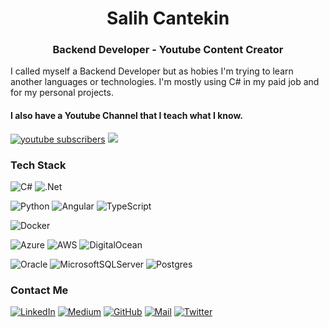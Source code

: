 <h1 align="center">Salih Cantekin </h1>
<h3 align="center"> Backend Developer - Youtube Content Creator </h3>

I called myself a Backend Developer but as hobies I'm trying to learn another languages or technologies. I'm mostly using C# in my paid job and for my personal projects.

<p align="center">
<h4> I also have a Youtube Channel that I teach what I know. </h4>
  <a href="https://www.youtube.com/channel/UCPGldHdbmVoh-RTtMgnUPKA?sub_confirmation=1">
      <img alt="youtube subscribers" title="Subscribe to my YouTube channel" src="https://img.shields.io/youtube/channel/subscribers/UCPGldHdbmVoh-RTtMgnUPKA?style=social "Click to Subscribe""/></a>
    
  <a href="https://discord.gg/E5DvR5FkWf" alt="Support Server">
    <img src="https://img.shields.io/discord/833813952194543667?color=7289DA&labelColor=4a64bd&logo=discord&logoColor=white&style=for-the-badge"/></a>
</p>

### Tech Stack
![C#](https://img.shields.io/badge/c%23-%23239120.svg?style=for-the-badge&logo=c-sharp&logoColor=white)
![.Net](https://img.shields.io/badge/.NET-5C2D91?style=for-the-badge&logo=.net&logoColor=white)

![Python](https://img.shields.io/badge/python-3670A0?style=for-the-badge&logo=python&logoColor=ffdd54)
![Angular](https://img.shields.io/badge/angular-%23DD0031.svg?style=for-the-badge&logo=angular&logoColor=white)
![TypeScript](https://img.shields.io/badge/typescript-%23007ACC.svg?style=for-the-badge&logo=typescript&logoColor=white)

![Docker](https://img.shields.io/badge/docker-%230db7ed.svg?style=for-the-badge&logo=docker&logoColor=white)

![Azure](https://img.shields.io/badge/azure-%230072C6.svg?style=for-the-badge&logo=microsoftazure&logoColor=white)
![AWS](https://img.shields.io/badge/AWS-%23FF9900.svg?style=for-the-badge&logo=amazon-aws&logoColor=white)
![DigitalOcean](https://img.shields.io/badge/DigitalOcean-%230167ff.svg?style=for-the-badge&logo=digitalOcean&logoColor=white)

![Oracle](https://img.shields.io/badge/Oracle-F80000?style=for-the-badge&logo=oracle&logoColor=white)
![MicrosoftSQLServer](https://img.shields.io/badge/Microsoft%20SQL%20Sever-CC2927?style=for-the-badge&logo=microsoft%20sql%20server&logoColor=white)
![Postgres](https://img.shields.io/badge/postgres-%23316192.svg?style=for-the-badge&logo=postgresql&logoColor=white)





### Contact Me
[![LinkedIn](https://img.shields.io/badge/linkedin-%230077B5.svg?style=for-the-badge&logo=linkedin&logoColor=white)](https://www.linkedin.com/in/salih-cantekin/)
[![Medium](https://img.shields.io/badge/Medium-12100E?style=for-the-badge&logo=medium&logoColor=white)](https://salihcantekin.medium.com/)
[![GitHub](https://img.shields.io/badge/github-%23121011.svg?style=for-the-badge&logo=github&logoColor=white)](https://github.com/salihcantekin/salihcantekin)
[![Mail](https://img.shields.io/badge/Gmail-D14836?style=for-the-badge&logo=gmail&logoColor=white)](mailto:salihcantekin@gmail.com)
[![Twitter](https://img.shields.io/badge/<handle>-%231DA1F2.svg?style=for-the-badge&logo=Twitter&logoColor=white)](https://twitter.com/SalihCantekin)
